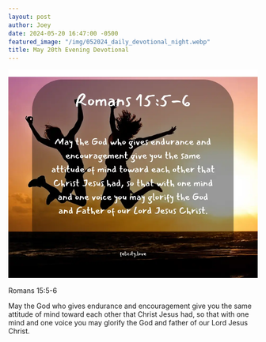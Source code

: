```yaml
---
layout: post
author: Joey
date: 2024-05-20 16:47:00 -0500
featured_image: "/img/052024_daily_devotional_night.webp"
title: May 20th Evening Devotional
---
```


[![May 20th 2024 - Evening Devotional](/img/052024_daily_devotional_night.webp)](/img/052024_daily_devotional_night.webp)

Romans 15:5-6

May the God who gives endurance and encouragement give you the same attitude of mind toward each other that Christ Jesus had, so that with one mind and one voice you may glorify the God and father of our Lord Jesus Christ.